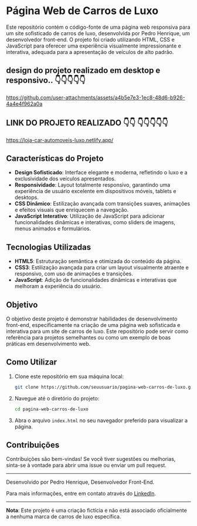 # Página Web de Carros de Luxo

Este repositório contém o código-fonte de uma página web responsiva para um site sofisticado de carros de luxo, desenvolvida por Pedro Henrique, um desenvolvedor front-end. O projeto foi criado utilizando HTML, CSS e JavaScript para oferecer uma experiência visualmente impressionante e interativa, adequada para a apresentação de veículos de alto padrão.


## design do projeto realizado em desktop e responsivo.. 👇👇👇👇👇


https://github.com/user-attachments/assets/a4b5e7e3-1ec8-48d6-b926-4a4e4f962a0a



## LINK DO PROJETO REALIZADO 👇👇 👇👇👇👇👇

https://loja-car-automoveis-luxo.netlify.app/


## Características do Projeto

- **Design Sofisticado**: Interface elegante e moderna, refletindo o luxo e a exclusividade dos veículos apresentados.
- **Responsividade**: Layout totalmente responsivo, garantindo uma experiência de usuário excelente em dispositivos móveis, tablets e desktops.
- **CSS Dinâmico**: Estilização avançada com transições suaves, animações e efeitos visuais que enriquecem a navegação.
- **JavaScript Interativo**: Utilização de JavaScript para adicionar funcionalidades dinâmicas e interativas, como sliders de imagens, menus animados e formulários.

## Tecnologias Utilizadas

- **HTML5**: Estruturação semântica e otimizada do conteúdo da página.
- **CSS3**: Estilização avançada para criar um layout visualmente atraente e responsivo, com uso de animações e transições.
- **JavaScript**: Adição de funcionalidades dinâmicas e interativas que melhoram a experiência do usuário.

## Objetivo

O objetivo deste projeto é demonstrar habilidades de desenvolvimento front-end, especificamente na criação de uma página web sofisticada e interativa para um site de carros de luxo. Este repositório pode servir como referência para projetos semelhantes ou como um exemplo de boas práticas em desenvolvimento web.

## Como Utilizar

1. Clone este repositório em sua máquina local:
    ```bash
    git clone https://github.com/seuusuario/pagina-web-carros-de-luxo.git
    ```
2. Navegue até o diretório do projeto:
    ```bash
    cd pagina-web-carros-de-luxo
    ```
3. Abra o arquivo `index.html` no seu navegador preferido para visualizar a página.

## Contribuições

Contribuições são bem-vindas! Se você tiver sugestões ou melhorias, sinta-se à vontade para abrir uma issue ou enviar um pull request.

---

Desenvolvido por Pedro Henrique, Desenvolvedor Front-End.

Para mais informações, entre em contato através do [LinkedIn](https://www.linkedin.com/in/pedro-henrique).

---

**Nota**: Este projeto é uma criação fictícia e não está associado oficialmente a nenhuma marca de carros de luxo específica.
